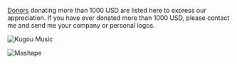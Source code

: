 <!---
    @title         Donors
    @creator       Yichun Zhang
    @created       2015-08-11 10:11 GMT
--->

[Donors](donors.html) donating more than 1000 USD are listed here to express
our appreciation. If you have ever donated more than 1000 USD, please contact
me and send me your company or personal logos.

![Kugou Music](/images/kugou-music.jpg)

![Mashape](/images/mashape-logo.png)

